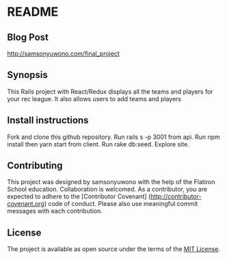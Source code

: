 # README

## Blog Post

http://samsonyuwono.com/final_project

## Synopsis

This Rails project with React/Redux displays all the teams and players for your rec league. It also allows users to add teams and players

## Install instructions

Fork and clone this github repository. Run rails s -p 3001 from api. Run npm install then yarn start from client. Run rake db:seed. Explore site.

## Contributing

This project was designed by samsonyuwono with the help of the Flatiron School education. Collaboration is welcomed. As a contributor, you are expected to adhere to the [Contributor Covenant] (http://contributor-covenant.org) code of conduct. Please also use meaningful commit messages with each contribution.

## License

The project is available as open source under the terms of the [MIT License](http://opensource.org/licenses/MIT).

